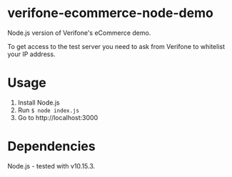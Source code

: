 # verifone-ecommerce-node-demo
Node.js version of Verifone's eCommerce demo.

To get access to the test server you need to ask from Verifone to whitelist your IP address.

# Usage
1. Install Node.js
2. Run `$ node index.js`
3. Go to http://localhost:3000

# Dependencies
Node.js - tested with v10.15.3.